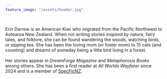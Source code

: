```yaml
---
feature_image: "/assets/header.jpg"
---
```


<br>
Erin Darrow is an American Kiwi who migrated from the Pacific Northwest to Aotearoa New Zealand. When not writing stories inspired by nature, fairy tales, and folklore, she can be found wandering the woods, watching birds, or sipping tea. She has been the loving mom (or foster mom) to 15 cats (and counting) and dreams of someday being a little bird living in a forest.
<br><br>
Her stories appear in <i>DreamForge Magazine</i> and <i>Metaphorosis Books</i> among others. She has been a first reader at <i>All Worlds Wayfarer</i> since 2024 and is a member of <a href="https://specfic.nz/">SpecFicNZ</a>.
<br>
